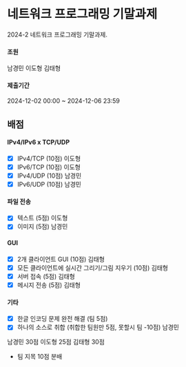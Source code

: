 # 네트워크 프로그래밍 기말과제

2024-2 네트워크 프로그래밍 기말과제.

#### 조원
남경민
이도형
김태형

#### 제출기간
2024-12-02 00:00 ~ 2024-12-06 23:59

## 배점

#### IPv4/IPv6 x TCP/UDP
- [x] IPv4/TCP (10점) 이도형
- [x] IPv6/TCP (10점) 이도형
- [x] IPv4/UDP (10점) 남경민
- [x] IPv6/UDP (10점) 남경민
      
#### 파일 전송
- [x] 텍스트 (5점) 이도형
- [x] 이미지 (5점) 남경민

#### GUI 
- [x] 2개 클라이언트 GUI (10점) 김태형
- [x] 모든 클라이언트에 실시간 그리기/그림 지우기 (10점) 김태형
- [x] 서버 접속 (5점) 김태형
- [x] 메시지 전송 (5점) 김태형

#### 기타
- [x] 한글 인코딩 문제 완전 해결 (팀 5점)
- [x] 하나의 소스로 취합 (취합한 팀원만 5점, 못할시 팀 -10점) 남경민

남경민 30점
이도형 25점
김태형 30점

+ 팀 지목 10점 분배
